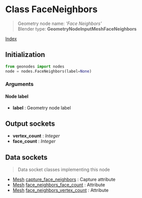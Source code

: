 
# Class FaceNeighbors

> Geometry node name: _'Face Neighbors'_<br>Blender type:  **GeometryNodeInputMeshFaceNeighbors**


[Index](/docs/index.md)

## Initialization


```python
from geonodes import nodes
node = nodes.FaceNeighbors(label=None)
```


### Arguments


#### Node label



- **label** : Geometry node label



## Output sockets



- **vertex_count** : _Integer_
- **face_count** : _Integer_



## Data sockets

> Data socket classes implementing this node




- [Mesh](../sockets/Mesh.md) [capture_face_neighbors](../sockets/Mesh.md#capture_face_neighbors) : Capture attribute
- [Mesh](../sockets/Mesh.md) [face_neighbors_face_count](../sockets/Mesh.md#face_neighbors_face_count) : Attribute
- [Mesh](../sockets/Mesh.md) [face_neighbors_vertex_count](../sockets/Mesh.md#face_neighbors_vertex_count) : Attribute


